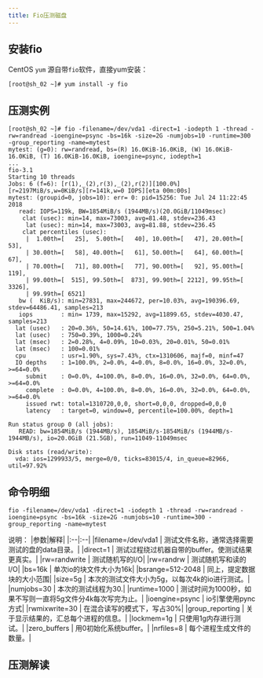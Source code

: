 ```yaml
---
title: Fio压测磁盘
---
```


## 安装fio

CentOS `yum` 源自带`fio`软件，直接yum安装：

```shell
[root@sh_02 ~]# yum install -y fio
```

## 压测实例

```shell
[root@sh_02 ~]# fio -filename=/dev/vda1 -direct=1 -iodepth 1 -thread -rw=randread -ioengine=psync -bs=16k -size=2G -numjobs=10 -runtime=300 -group_reporting -name=mytest
mytest: (g=0): rw=randread, bs=(R) 16.0KiB-16.0KiB, (W) 16.0KiB-16.0KiB, (T) 16.0KiB-16.0KiB, ioengine=psync, iodepth=1
...
fio-3.1
Starting 10 threads
Jobs: 6 (f=6): [r(1),_(2),r(3),_(2),r(2)][100.0%][r=2197MiB/s,w=0KiB/s][r=141k,w=0 IOPS][eta 00m:00s]
mytest: (groupid=0, jobs=10): err= 0: pid=15256: Tue Jul 24 11:22:45 2018
   read: IOPS=119k, BW=1854MiB/s (1944MB/s)(20.0GiB/11049msec)
    clat (usec): min=14, max=73003, avg=81.48, stdev=236.43
     lat (usec): min=14, max=73003, avg=81.88, stdev=236.45
    clat percentiles (usec):
     |  1.00th=[   25],  5.00th=[   40], 10.00th=[   47], 20.00th=[   53],
     | 30.00th=[   58], 40.00th=[   61], 50.00th=[   64], 60.00th=[   67],
     | 70.00th=[   71], 80.00th=[   77], 90.00th=[   92], 95.00th=[  119],
     | 99.00th=[  515], 99.50th=[  873], 99.90th=[ 2212], 99.95th=[ 3326],
     | 99.99th=[ 6521]
   bw (  KiB/s): min=27831, max=244672, per=10.03%, avg=190396.69, stdev=64486.41, samples=213
   iops        : min= 1739, max=15292, avg=11899.65, stdev=4030.47, samples=213
  lat (usec)   : 20=0.36%, 50=14.61%, 100=77.75%, 250=5.21%, 500=1.04%
  lat (usec)   : 750=0.39%, 1000=0.24%
  lat (msec)   : 2=0.28%, 4=0.09%, 10=0.03%, 20=0.01%, 50=0.01%
  lat (msec)   : 100=0.01%
  cpu          : usr=1.90%, sys=7.43%, ctx=1310606, majf=0, minf=47
  IO depths    : 1=100.0%, 2=0.0%, 4=0.0%, 8=0.0%, 16=0.0%, 32=0.0%, >=64=0.0%
     submit    : 0=0.0%, 4=100.0%, 8=0.0%, 16=0.0%, 32=0.0%, 64=0.0%, >=64=0.0%
     complete  : 0=0.0%, 4=100.0%, 8=0.0%, 16=0.0%, 32=0.0%, 64=0.0%, >=64=0.0%
     issued rwt: total=1310720,0,0, short=0,0,0, dropped=0,0,0
     latency   : target=0, window=0, percentile=100.00%, depth=1

Run status group 0 (all jobs):
   READ: bw=1854MiB/s (1944MB/s), 1854MiB/s-1854MiB/s (1944MB/s-1944MB/s), io=20.0GiB (21.5GB), run=11049-11049msec

Disk stats (read/write):
  vda: ios=1299933/5, merge=0/0, ticks=83015/4, in_queue=82966, util=97.92%
```

## 命令明细

```shell
fio -filename=/dev/vda1 -direct=1 -iodepth 1 -thread -rw=randread -ioengine=psync -bs=16k -size=2G -numjobs=10 -runtime=300 -group_reporting -name=mytest
```

说明：
|参数|解释|
|:--|:--|
|filename=/dev/vda1 | 测试文件名称，通常选择需要测试的盘的data目录。|
|direct=1 | 测试过程绕过机器自带的buffer。使测试结果更真实。|
|rw=randwrite | 测试随机写的I/O|
|rw=randrw | 测试随机写和读的I/O|
|bs=16k | 单次io的块文件大小为16k|
|bsrange=512-2048 | 同上，提定数据块的大小范围|
|size=5g | 本次的测试文件大小为5g，以每次4k的io进行测试。|
|numjobs=30 | 本次的测试线程为30.|
|runtime=1000 | 测试时间为1000秒，如果不写则一直将5g文件分4k每次写完为止。|
|ioengine=psync | io引擎使用pync方式|
|rwmixwrite=30 | 在混合读写的模式下，写占30%|
|group_reporting | 关于显示结果的，汇总每个进程的信息。|
|lockmem=1g | 只使用1g内存进行测试。|
|zero_buffers | 用0初始化系统buffer。|
|nrfiles=8 | 每个进程生成文件的数量。|

## 压测解读

```shell

```
